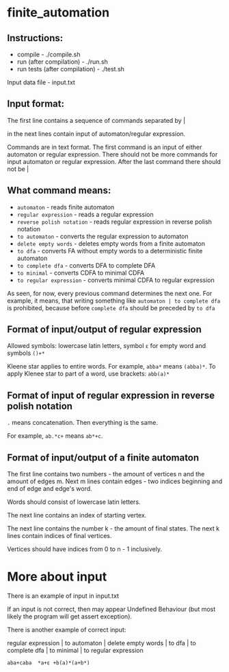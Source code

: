 # finite_automation

## Instructions: 
- compile - ./compile.sh
- run (after compilation) - ./run.sh
- run tests (after compilation) - ./test.sh

Input data file - input.txt

## Input format:
The first line contains a sequence of commands separated by |

in the next lines contain input of automaton/regular expression.

Commands are in text format.
The first command is an input of either automaton or regular expression.
There should not be more commands for input automaton or regular expression.
After the last command there should not be |

## What command means:
- `automaton` - reads finite automaton 
- `regular expression` - reads a regular expression 
- `reverse polish notation` - reads regular expression in reverse polish notation
- `to automaton` - converts the regular expression to automaton
- `delete empty words` - deletes empty words from a finite automaton
- `to dfa` - converts FA without empty words to a deterministic finite automaton
- `to complete dfa` - converts DFA to complete DFA
- `to minimal` - converts CDFA to minimal CDFA
- `to regular expression` - converts minimal CDFA to regular expression

As seen, for now, every previous command determines the next one.
For example, it means, that writing something like `automaton | to complete dfa` is prohibited, because before `complete dfa` should be preceded by `to dfa`   

## Format of input/output of regular expression
Allowed symbols: lowercase latin letters, symbol `ε` for empty word and symbols `()+*`

Kleene star applies to entire words. For example, `abba*` means `(abba)*`.
To apply Klenee star to part of a word, use brackets: `abb(a)*`

## Format of input of regular expression in reverse polish notation
`.` means concatenation. Then everything is the same.

For example, `ab.*c+` means `ab*+c`.

## Format of input/output of a finite automaton
The first line contains two numbers - the amount of vertices n and the amount of edges m. 
Next m lines contain edges - two indices beginning and end of edge and edge's word. 

Words should consist of lowercase latin letters.

The next line contains an index of starting vertex.

The next line contains the number k - the amount of final states. 
The next k lines contain indices of final vertices.

Vertices should have indices from 0 to n - 1 inclusively.

# More about input

There is an example of input in input.txt

If an input is not correct, then may appear Undefined Behaviour (but most likely the program will get assert exception).

There is another example of correct input:

regular expression | to automaton | delete empty words | to dfa | to complete dfa | to minimal | to regular expression

`aba+caba  *a+ε +b(a)*(a+b*)` 
